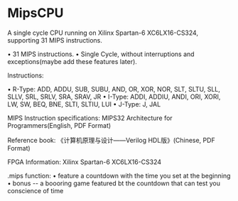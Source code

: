 # MipsCPU 
A single cycle CPU running on Xilinx Spartan-6 XC6LX16-CS324, supporting 31 MIPS instructions.

• 31 MIPS instructions.
• Single Cycle, without interruptions and exceptions(maybe add these features later).

Instructions:

•  R-Type: ADD, ADDU, SUB, SUBU, AND, OR, XOR, NOR, SLT, SLTU, SLL, SLLV, SRL, SRLV, SRA, SRAV, JR 
•  I-Type: ADDI, ADDIU, ANDI, ORI, XORI, LW, SW, BEQ, BNE, SLTI, SLTIU, LUI 
•  J-Type: J, JAL 

MIPS Instruction specifications: MIPS32 Architecture for Programmers(English, PDF Format)

Reference book: 《计算机原理与设计——Verilog HDL版》(Chinese, PDF Format)

FPGA Information: Xilinx Spartan-6 XC6LX16-CS324

.mips function:
• feature a countdown with the time you set at the beginning
• bonus -- a boooring game featured bt the countdown that can test you conscience of time
